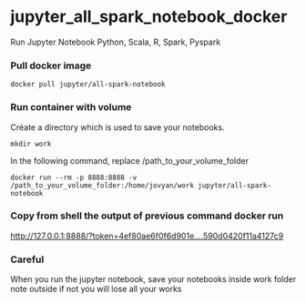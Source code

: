 # jupyter_all_spark_notebook_docker
Run Jupyter Notebook Python, Scala, R, Spark, Pyspark

### Pull docker image 
```docker pull jupyter/all-spark-notebook```

### Run container with volume

Créate a directory which is used to save your notebooks. 

```mkdir work```

In the following command, replace /path_to_your_volume_folder 

```docker run --rm -p 8888:8888 -v /path_to_your_volume_folder:/home/jovyan/work jupyter/all-spark-notebook```

### Copy from shell the output of previous command docker run 

http://127.0.0.1:8888/?token=4ef80ae6f0f6d901e....590d0420f11a4127c9

### Careful

When you run the jupyter notebook, save your notebooks inside work folder note outside if not you will lose all your works 
